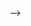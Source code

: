 <!-- ---
title: 'Research Intern - Adobe'
collection: work
permalink: /work/mdsr-si
venue: ''
location: ''
---

<!-- <img src="../files/adobe.png" width="60" height="60" align="center" padding-bottom="8px"/> \\ -->
<!-- Simulating and optimizing for **behavioural aspects** of video/image content, such as memorability and rewatchability, using a **large language model**. The first work to **embed content and the elicited human response** in the same space.
Successfully **embedded vision** into a Vicuna‐13B LLM and **instruction fine‐tuned** it to understand the relationship between human behavior and video content.
**Beat few‐shot GPT‐4**, showing that current SoTA models do not understand behavior.

Automated scraping and processing of **terabytes of data** for multiple projects. --> -->
